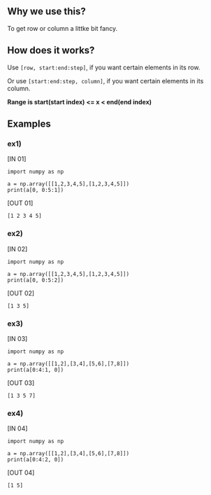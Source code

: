 ## Why we use this?
To get row or column a littke bit fancy.

## How does it works?
Use ``` [row, start:end:step] ```, if you want certain elements in its row.

Or use ``` [start:end:step, column] ```, if you want certain elements in its column.

**Range is start(start index) <= x < end(end index)**
## Examples
### ex1)
[IN 01]
```
import numpy as np

a = np.array([[1,2,3,4,5],[1,2,3,4,5]])
print(a[0, 0:5:1])
```
[OUT 01]
```
[1 2 3 4 5]
```

### ex2)
[IN 02]
```
import numpy as np

a = np.array([[1,2,3,4,5],[1,2,3,4,5]])
print(a[0, 0:5:2])
```
[OUT 02]
```
[1 3 5]
```


### ex3)
[IN 03]
```
import numpy as np

a = np.array([[1,2],[3,4],[5,6],[7,8]])
print(a[0:4:1, 0])
```
[OUT 03]
```
[1 3 5 7]
```

### ex4)
[IN 04]
```
import numpy as np

a = np.array([[1,2],[3,4],[5,6],[7,8]])
print(a[0:4:2, 0])
```
[OUT 04]
```
[1 5]
```
